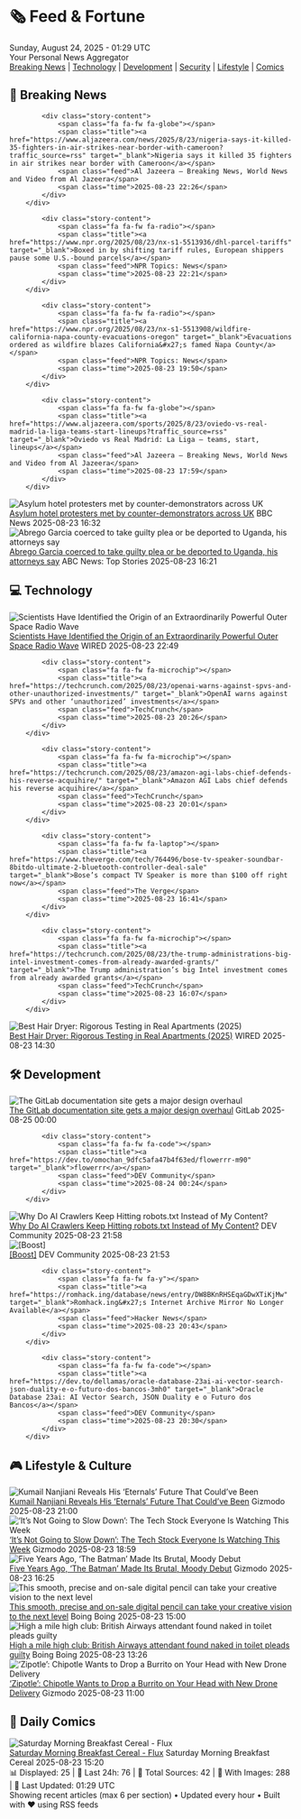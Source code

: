 <!-- Processing 54 RSS feeds at 2025-08-24 01:29:31 UTC -->
<!-- Processing: Saturday Morning Breakfast Cereal -->
<!-- Processing: Penny Arcade -->
<!-- Processing: Dilbert -->
<!-- Processing: Cyanide & Happiness -->
<!-- Processing: Questionable Content -->
<!-- Processing: Girl Genius -->
<!-- Processing: Dinosaur Comics -->
<!-- Processing: CNN Top Stories -->
<!-- Processing: BBC Breaking News -->
<!-- Processing: Al Jazeera Breaking News -->
<!-- Processing: NPR News -->
<!-- Processing: CBC News -->
<!-- Error processing https://rss.cbc.ca/lineup/topstories.xml: The read operation timed out -->
<!-- Processing: Reuters Top News -->
<!-- Processing: NBC News Breaking -->
<!-- Processing: Guardian World News -->
<!-- Processing: The Verge -->
<!-- Processing: Dev.to -->
<!-- Processing: It's FOSS -->
<!-- Processing: OMG! Ubuntu -->
<!-- Processing: DistroWatch -->
<!-- Processing: Linux.com -->
<!-- Processing: Red Hat Blog -->
<!-- Processing: Ubuntu Blog -->
<!-- Processing: GitHub Blog -->
<!-- Processing: GitLab Blog -->
<!-- Processing: InfoQ -->
<!-- Processing: The Pragmatic Engineer -->
<!-- Processing: Lifehacker -->
<!-- Processing: Gizmodo -->
<!-- Processing: Kotaku -->
<!-- Processing: Krebs on Security -->
<!-- Generated 2 new posts out of 31 feeds processed -->
<div class="newspaper-header">
    <h1 class="newspaper-title">🗞️ Feed & Fortune</h1>
    <div class="newspaper-date">Sunday, August 24, 2025 - 01:29 UTC</div>
    <div class="newspaper-subtitle">Your Personal News Aggregator</div>
</div>

<div class="newspaper-nav">
    <a href="#breaking">Breaking News</a> |
    <a href="#tech">Technology</a> |
    <a href="#dev">Development</a> |
    <a href="#security">Security</a> |
    <a href="#lifestyle">Lifestyle</a> |
    <a href="#webcomics">Comics</a>
</div>

<div class="news-section breaking-news" id="breaking">
<h2 class="section-header">🚨 Breaking News</h2>
<div class="stories-container">
<div class="story">
            
            <div class="story-content">
                <span class="fa fa-fw fa-globe"></span>
                <span class="title"><a href="https://www.aljazeera.com/news/2025/8/23/nigeria-says-it-killed-35-fighters-in-air-strikes-near-border-with-cameroon?traffic_source=rss" target="_blank">Nigeria says it killed 35 fighters in air strikes near border with Cameroon</a></span>
                <span class="feed">Al Jazeera – Breaking News, World News and Video from Al Jazeera</span>
                <span class="time">2025-08-23 22:26</span>
            </div>
        </div>
<div class="story">
            
            <div class="story-content">
                <span class="fa fa-fw fa-radio"></span>
                <span class="title"><a href="https://www.npr.org/2025/08/23/nx-s1-5513936/dhl-parcel-tariffs" target="_blank">Boxed in by shifting tariff rules, European shippers pause some U.S.-bound parcels</a></span>
                <span class="feed">NPR Topics: News</span>
                <span class="time">2025-08-23 22:21</span>
            </div>
        </div>
<div class="story">
            
            <div class="story-content">
                <span class="fa fa-fw fa-radio"></span>
                <span class="title"><a href="https://www.npr.org/2025/08/23/nx-s1-5513908/wildfire-california-napa-county-evacuations-oregon" target="_blank">Evacuations ordered as wildfire blazes California&#x27;s famed Napa County</a></span>
                <span class="feed">NPR Topics: News</span>
                <span class="time">2025-08-23 19:50</span>
            </div>
        </div>
<div class="story">
            
            <div class="story-content">
                <span class="fa fa-fw fa-globe"></span>
                <span class="title"><a href="https://www.aljazeera.com/sports/2025/8/23/oviedo-vs-real-madrid-la-liga-teams-start-lineups?traffic_source=rss" target="_blank">Oviedo vs Real Madrid: La Liga – teams, start, lineups</a></span>
                <span class="feed">Al Jazeera – Breaking News, World News and Video from Al Jazeera</span>
                <span class="time">2025-08-23 17:59</span>
            </div>
        </div>
<div class="story">
            <img src="https://ichef.bbci.co.uk/ace/standard/240/cpsprodpb/128d/live/67d69950-8033-11f0-83cc-c5da98c419b8.jpg" alt="Asylum hotel protesters met by counter-demonstrators across UK" class="story-image" loading="lazy" onerror="this.style.display='none'">
            <div class="story-content">
                <span class="fa fa-fw fa-flag"></span>
                <span class="title"><a href="https://www.bbc.com/news/articles/ce35pd9q2ldo?at_medium=RSS&at_campaign=rss" target="_blank">Asylum hotel protesters met by counter-demonstrators across UK</a></span>
                <span class="feed">BBC News</span>
                <span class="time">2025-08-23 16:32</span>
            </div>
        </div>
<div class="story">
            <img src="https://s.abcnews.com/images/US/Kilmar-Abrego-Garcia-2-rt-gmh-250822_1755895718276_hpMain_4x3t_384.jpg" alt="Abrego Garcia coerced to take guilty plea or be deported to Uganda, his attorneys say" class="story-image" loading="lazy" onerror="this.style.display='none'">
            <div class="story-content">
                <span class="fa fa-fw fa-tv"></span>
                <span class="title"><a href="https://abcnews.go.com/US/abrego-garcias-attorneys-government-coerce-accept-guilty-plea/story?id=124916582" target="_blank">Abrego Garcia coerced to take guilty plea or be deported to Uganda, his attorneys say</a></span>
                <span class="feed">ABC News: Top Stories</span>
                <span class="time">2025-08-23 16:21</span>
            </div>
        </div>
</div>
</div>
<div class="news-section tech-news" id="tech">
<h2 class="section-header">💻 Technology</h2>
<div class="stories-container">
<div class="story">
            <img src="https://media.wired.com/photos/68aa4183bf31773aefb5d8c5/master/pass/2169230846" alt="Scientists Have Identified the Origin of an Extraordinarily Powerful Outer Space Radio Wave" class="story-image" loading="lazy" onerror="this.style.display='none'">
            <div class="story-content">
                <span class="fa fa-fw fa-bolt"></span>
                <span class="title"><a href="https://www.wired.com/story/scientists-identified-origin-extraordinarily-powerful-outer-space-radio-wave-frb-chime/" target="_blank">Scientists Have Identified the Origin of an Extraordinarily Powerful Outer Space Radio Wave</a></span>
                <span class="feed">WIRED</span>
                <span class="time">2025-08-23 22:49</span>
            </div>
        </div>
<div class="story">
            
            <div class="story-content">
                <span class="fa fa-fw fa-microchip"></span>
                <span class="title"><a href="https://techcrunch.com/2025/08/23/openai-warns-against-spvs-and-other-unauthorized-investments/" target="_blank">OpenAI warns against SPVs and other ‘unauthorized’ investments</a></span>
                <span class="feed">TechCrunch</span>
                <span class="time">2025-08-23 20:26</span>
            </div>
        </div>
<div class="story">
            
            <div class="story-content">
                <span class="fa fa-fw fa-microchip"></span>
                <span class="title"><a href="https://techcrunch.com/2025/08/23/amazon-agi-labs-chief-defends-his-reverse-acquihire/" target="_blank">Amazon AGI Labs chief defends his reverse acquihire</a></span>
                <span class="feed">TechCrunch</span>
                <span class="time">2025-08-23 20:01</span>
            </div>
        </div>
<div class="story">
            
            <div class="story-content">
                <span class="fa fa-fw fa-laptop"></span>
                <span class="title"><a href="https://www.theverge.com/tech/764496/bose-tv-speaker-soundbar-8bitdo-ultimate-2-bluetooth-controller-deal-sale" target="_blank">Bose’s compact TV Speaker is more than $100 off right now</a></span>
                <span class="feed">The Verge</span>
                <span class="time">2025-08-23 16:41</span>
            </div>
        </div>
<div class="story">
            
            <div class="story-content">
                <span class="fa fa-fw fa-microchip"></span>
                <span class="title"><a href="https://techcrunch.com/2025/08/23/the-trump-administrations-big-intel-investment-comes-from-already-awarded-grants/" target="_blank">The Trump administration’s big Intel investment comes from already awarded grants</a></span>
                <span class="feed">TechCrunch</span>
                <span class="time">2025-08-23 16:07</span>
            </div>
        </div>
<div class="story">
            <img src="https://media.wired.com/photos/68a9177e8e33b60b59287c3f/master/pass/The%20Best%20Hair%20Dryer%20for%20Women%20in%20STEM.png" alt="Best Hair Dryer: Rigorous Testing in Real Apartments (2025)" class="story-image" loading="lazy" onerror="this.style.display='none'">
            <div class="story-content">
                <span class="fa fa-fw fa-bolt"></span>
                <span class="title"><a href="https://www.wired.com/gallery/best-hair-dryers/" target="_blank">Best Hair Dryer: Rigorous Testing in Real Apartments (2025)</a></span>
                <span class="feed">WIRED</span>
                <span class="time">2025-08-23 14:30</span>
            </div>
        </div>
</div>
</div>
<div class="news-section dev-news" id="dev">
<h2 class="section-header">🛠️ Development</h2>
<div class="stories-container">
<div class="story">
            <img src="https://res.cloudinary.com/about-gitlab-com/image/upload/v1755617168/gz45eaygeb0nizf1kwyu.png" alt="The GitLab documentation site gets a major design overhaul" class="story-image" loading="lazy" onerror="this.style.display='none'">
            <div class="story-content">
                <span class="fa fa-fw fa-gitlab"></span>
                <span class="title"><a href="https://about.gitlab.com/blog/blog-post-slug/" target="_blank">The GitLab documentation site gets a major design overhaul</a></span>
                <span class="feed">GitLab</span>
                <span class="time">2025-08-25 00:00</span>
            </div>
        </div>
<div class="story">
            
            <div class="story-content">
                <span class="fa fa-fw fa-code"></span>
                <span class="title"><a href="https://dev.to/omochan_9dfc5afa47b4f63ed/flowerrr-m90" target="_blank">flowerrr</a></span>
                <span class="feed">DEV Community</span>
                <span class="time">2025-08-24 00:24</span>
            </div>
        </div>
<div class="story">
            <img src="https://media2.dev.to/dynamic/image/width=800%2Cheight=%2Cfit=scale-down%2Cgravity=auto%2Cformat=auto/https%3A%2F%2Fdev-to-uploads.s3.amazonaws.com%2Fuploads%2Farticles%2Ftxg3vvljjrfy1e1dtwtx.png" alt="Why Do AI Crawlers Keep Hitting robots.txt Instead of My Content?" class="story-image" loading="lazy" onerror="this.style.display='none'">
            <div class="story-content">
                <span class="fa fa-fw fa-code"></span>
                <span class="title"><a href="https://dev.to/sip/why-do-ai-crawlers-keep-hitting-robotstxt-instead-of-my-content-aif" target="_blank">Why Do AI Crawlers Keep Hitting robots.txt Instead of My Content?</a></span>
                <span class="feed">DEV Community</span>
                <span class="time">2025-08-23 21:58</span>
            </div>
        </div>
<div class="story">
            <img src="https://media2.dev.to/dynamic/image/width=800%2Cheight=%2Cfit=scale-down%2Cgravity=auto%2Cformat=auto/https%3A%2F%2Fdev-to-uploads.s3.amazonaws.com%2Fuploads%2Fuser%2Fprofile_image%2F2103048%2F716988a5-9c51-49bf-acef-191bc6dd2fee.jpeg" alt="[Boost]" class="story-image" loading="lazy" onerror="this.style.display='none'">
            <div class="story-content">
                <span class="fa fa-fw fa-code"></span>
                <span class="title"><a href="https://dev.to/leee_rodgers1/-if4" target="_blank">[Boost]</a></span>
                <span class="feed">DEV Community</span>
                <span class="time">2025-08-23 21:53</span>
            </div>
        </div>
<div class="story">
            
            <div class="story-content">
                <span class="fa fa-fw fa-y"></span>
                <span class="title"><a href="https://romhack.ing/database/news/entry/DW8BKnRHSEqaGDwXTiKjMw" target="_blank">Romhack.ing&#x27;s Internet Archive Mirror No Longer Available</a></span>
                <span class="feed">Hacker News</span>
                <span class="time">2025-08-23 20:43</span>
            </div>
        </div>
<div class="story">
            
            <div class="story-content">
                <span class="fa fa-fw fa-code"></span>
                <span class="title"><a href="https://dev.to/dellamas/oracle-database-23ai-ai-vector-search-json-duality-e-o-futuro-dos-bancos-3mh0" target="_blank">Oracle Database 23ai: AI Vector Search, JSON Duality e o Futuro dos Bancos</a></span>
                <span class="feed">DEV Community</span>
                <span class="time">2025-08-23 20:30</span>
            </div>
        </div>
</div>
</div>
<div class="news-section lifestyle-news" id="lifestyle">
<h2 class="section-header">🎮 Lifestyle & Culture</h2>
<div class="stories-container">
<div class="story">
            <img src="https://gizmodo.com/app/uploads/2025/08/kingo-eternals.jpg" alt="Kumail Nanjiani Reveals His ‘Eternals’ Future That Could’ve Been" class="story-image" loading="lazy" onerror="this.style.display='none'">
            <div class="story-content">
                <span class="fa fa-fw fa-computer"></span>
                <span class="title"><a href="https://gizmodo.com/kumail-nanjiani-reveals-his-eternals-future-that-couldve-been-2000647272" target="_blank">Kumail Nanjiani Reveals His ‘Eternals’ Future That Could’ve Been</a></span>
                <span class="feed">Gizmodo</span>
                <span class="time">2025-08-23 21:00</span>
            </div>
        </div>
<div class="story">
            <img src="https://gizmodo.com/app/uploads/2022/04/db035252532bbc24f6d808a7fd7b6177.jpg" alt="‘It’s Not Going to Slow Down’: The Tech Stock Everyone Is Watching This Week" class="story-image" loading="lazy" onerror="this.style.display='none'">
            <div class="story-content">
                <span class="fa fa-fw fa-computer"></span>
                <span class="title"><a href="https://gizmodo.com/nvidia-earnings-tech-drop-2000647269" target="_blank">‘It’s Not Going to Slow Down’: The Tech Stock Everyone Is Watching This Week</a></span>
                <span class="feed">Gizmodo</span>
                <span class="time">2025-08-23 18:59</span>
            </div>
        </div>
<div class="story">
            <img src="https://gizmodo.com/app/uploads/2025/08/The-Batman-Robert-Pattinson.jpg" alt="Five Years Ago, ‘The Batman’ Made Its Brutal, Moody Debut" class="story-image" loading="lazy" onerror="this.style.display='none'">
            <div class="story-content">
                <span class="fa fa-fw fa-computer"></span>
                <span class="title"><a href="https://gizmodo.com/five-years-ago-the-batman-made-its-brutal-moody-debut-2000647060" target="_blank">Five Years Ago, ‘The Batman’ Made Its Brutal, Moody Debut</a></span>
                <span class="feed">Gizmodo</span>
                <span class="time">2025-08-23 16:25</span>
            </div>
        </div>
<div class="story">
            <img src="https://i0.wp.com/boingboing.net/wp-content/uploads/2025/08/Tinymoose-Pencil-Pro-Plus-for-iPad-with-Wireless-Charging.jpg?fit=1260%2C946&amp;quality=60&amp;ssl=1" alt="This smooth, precise and on-sale digital pencil can take your creative vision to the next level" class="story-image" loading="lazy" onerror="this.style.display='none'">
            <div class="story-content">
                <span class="fa fa-fw fa-arrow-right"></span>
                <span class="title"><a href="https://boingboing.net/2025/08/23/this-smooth-precise-and-on-sale-digital-pencil-can-take-your-creative-vision-to-the-next-level.html" target="_blank">This smooth, precise and on-sale digital pencil can take your creative vision to the next level</a></span>
                <span class="feed">Boing Boing</span>
                <span class="time">2025-08-23 15:00</span>
            </div>
        </div>
<div class="story">
            <img src="https://i0.wp.com/boingboing.net/wp-content/uploads/2025/08/shutterstock_2645258883.jpg?fit=1000%2C666&amp;quality=60&amp;ssl=1" alt="High a mile high club: British Airways attendant found naked in toilet pleads guilty" class="story-image" loading="lazy" onerror="this.style.display='none'">
            <div class="story-content">
                <span class="fa fa-fw fa-arrow-right"></span>
                <span class="title"><a href="https://boingboing.net/2025/08/23/high-a-mile-high-club-british-airways-attendant-found-naked-in-toilet-pleads-guilty.html" target="_blank">High a mile high club: British Airways attendant found naked in toilet pleads guilty</a></span>
                <span class="feed">Boing Boing</span>
                <span class="time">2025-08-23 13:26</span>
            </div>
        </div>
<div class="story">
            <img src="https://gizmodo.com/app/uploads/2022/08/0574780fe5c9e3850d3c41d07b2d9e84.jpg" alt="‘Zipotle’: Chipotle Wants to Drop a Burrito on Your Head with New Drone Delivery" class="story-image" loading="lazy" onerror="this.style.display='none'">
            <div class="story-content">
                <span class="fa fa-fw fa-computer"></span>
                <span class="title"><a href="https://gizmodo.com/chipotle-delivery-zipline-drone-2000647043" target="_blank">‘Zipotle’: Chipotle Wants to Drop a Burrito on Your Head with New Drone Delivery</a></span>
                <span class="feed">Gizmodo</span>
                <span class="time">2025-08-23 11:00</span>
            </div>
        </div>
</div>
</div>
<div class="news-section webcomics-section" id="webcomics">
<h2 class="section-header">🎨 Daily Comics</h2>
<div class="stories-container">
<div class="story">
            <img src="https://www.smbc-comics.com/comics/1755734022-20250823.png" alt="Saturday Morning Breakfast Cereal - Flux" class="story-image" loading="lazy" onerror="this.style.display='none'">
            <div class="story-content">
                <span class="fa fa-fw fa-smile"></span>
                <span class="title"><a href="https://www.smbc-comics.com/comic/flux" target="_blank">Saturday Morning Breakfast Cereal - Flux</a></span>
                <span class="feed">Saturday Morning Breakfast Cereal</span>
                <span class="time">2025-08-23 15:20</span>
            </div>
        </div>
</div>
</div>

<div class="newspaper-footer">
    <div class="stats">
        📊 Displayed: 25 | 📅 Last 24h: 76 | 📡 Total Sources: 42 | 📸 With Images: 288 |
        🔄 Last Updated: 01:29 UTC
    </div>
    <div class="footer-note">
        Showing recent articles (max 6 per section) • Updated every hour • Built with ❤️ using RSS feeds
    </div>
</div>
